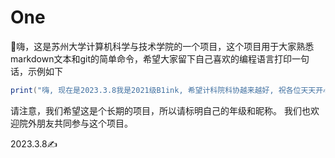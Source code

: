 # One

👋嗨，这是苏州大学计算机科学与技术学院的一个项目，这个项目用于大家熟悉markdown文本和git的简单命令，希望大家留下自己喜欢的编程语言打印一句话，示例如下

```lua
print("嗨, 现在是2023.3.8我是2021级B1ink, 希望计科院科协越来越好, 祝各位天天开心")
```
请注意，我们希望这是个长期的项目，所以请标明自己的年级和昵称。
我们也欢迎院外朋友共同参与这个项目。

2023.3.8✍
